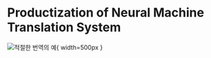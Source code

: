 # Productization of Neural Machine Translation System

![적절한 번역의 예](../assets/nmt-waldo.png){ width=500px }

